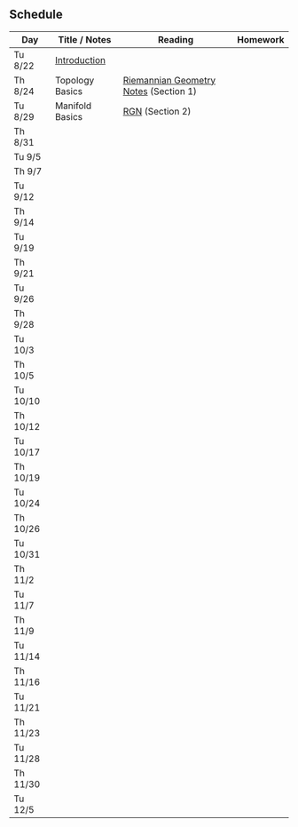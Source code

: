 ## Schedule

| Day      | Title / Notes                                                      | Reading       | Homework                              |
|----------|--------------------------------------------------------------------|---------------|---------------------------------------|
| Tu 8/22  | [Introduction](lectures/L01-IntroductionV1.pdf) | | |
| Th 8/24  | Topology Basics | [Riemannian Geometry Notes](notes/RiemannianGeometryNotes.pdf) (Section 1) | |
| Tu 8/29  | Manifold Basics | [RGN](notes/RiemannianGeometryNotes.pdf) (Section 2) | |
| Th 8/31  | | | |
| Tu 9/5   | | | |
| Th 9/7   | | | |
| Tu 9/12  | | | |
| Th 9/14  | | | |
| Tu 9/19  | | | |
| Th 9/21  | | | |
| Tu 9/26  | | | |
| Th 9/28  | | | |
| Tu 10/3  | | | |
| Th 10/5  | | | |
| Tu 10/10 | | | |
| Th 10/12 | | | |
| Tu 10/17 | | | |
| Th 10/19 | | | |
| Tu 10/24 | | | |
| Th 10/26 | | | |
| Tu 10/31 | | | |
| Th 11/2  | | | |
| Tu 11/7  | | | |
| Th 11/9  | | | |
| Tu 11/14 | | | |
| Th 11/16 | | | |
| Tu 11/21 | | | |
| Th 11/23 | | | |
| Tu 11/28 | | | |
| Th 11/30 | | | |
| Tu 12/5  | | | |
